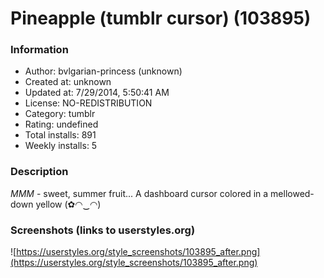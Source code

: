 # Pineapple (tumblr cursor) (103895)

### Information
- Author: bvlgarian-princess (unknown)
- Created at: unknown
- Updated at: 7/29/2014, 5:50:41 AM
- License: NO-REDISTRIBUTION
- Category: tumblr
- Rating: undefined
- Total installs: 891
- Weekly installs: 5


### Description
<i>MMM</i> - sweet, summer fruit... 
A dashboard cursor colored in a mellowed-down yellow  (✿◠‿◠)


### Screenshots (links to userstyles.org)
![https://userstyles.org/style_screenshots/103895_after.png](https://userstyles.org/style_screenshots/103895_after.png)



